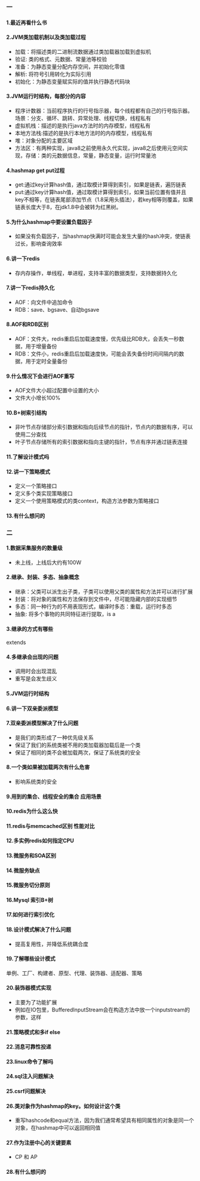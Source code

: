 ### 一
#### 1.最近再看什么书
#### 2.JVM类加载机制以及类加载过程
* 加载：将描述类的二进制流数据通过类加载器加载到虚拟机
* 验证: 类的格式、元数据、常量池等校验
* 准备：为静态变量分配内存空间，并初始化零值
* 解析: 将符号引用转化为实际引用
* 初始化：为静态变量赋实际的值并执行静态代码块
#### 3.JVM运行时结构，每部分的内容
* 程序计数器：当前程序执行的行号指示器，每个线程都有自己的行号指示器。场景：分支、循环、跳转、异常处理、线程切换，线程私有
* 虚拟机栈：描述的是执行java方法时的内存模型，线程私有
* 本地方法栈:描述的是执行本地方法时的内存模型，线程私有
* 堆：对象分配的主要区域
* 方法区：有两种实现，java8之前使用永久代实现，java8之后使用元空间实现，存储：类的元数据信息，常量，静态变量，运行时常量池
#### 4.hashmap get put过程
* get:通过key计算hash值，通过取模计算得到索引，如果是链表，遍历链表
* put:通过key计算hash值，通过取模计算得到索引，如果当前位置有值并且key不相等，在链表尾部添加节点（1.8采用头插法），若key相等则覆盖，如果链表长度大于8，在jdk1.8中会被转为红黑树。
#### 5.为什么hashmap中要设置负载因子
* 如果没有负载因子，当hashmap快满时可能会发生大量的hash冲突，使链表过长，影响查询效率
#### 6.讲一下redis
* 存内存操作，单线程，单进程，支持丰富的数据类型，支持数据持久化
#### 7.讲一下redis持久化
* AOF：向文件中追加命令
* RDB：save、bgsave、自动bgsave
#### 8.AOF和RDB区别
* AOF：文件大，redis重启后加载速度慢，优先级比RDB大，会丢失一秒数据，用于增量备份
* RDB：文件小，redis重启后加载速度快，可能会丢失备份时间间隔内的数据，用于定时全量备份
#### 9.什么情况下会进行AOF重写
* AOF文件大小超过配置中设置的大小
* 文件大小增长100%
#### 10.B+树索引结构
* 非叶节点存储部分索引数据和指向后续节点的指针，节点内的数据有序，可以使用二分查找
* 叶子节点存储所有的索引数据和指向主键的指针，节点有序并通过链表连接
#### 11.了解设计模式吗
#### 12.讲一下策略模式
* 定义一个策略接口
* 定义多个类实现策略接口
* 定义一个使用策略模式的类context，构造方法参数为策略接口
#### 13.有什么想问的

### 二
#### 1.数据采集服务的数量级
* 未上线，上线后大约有100W
#### 2.继承、封装、多态、抽象概念
* 继承：父类可以派生出子类，子类可以使用父类的属性和方法并可以进行扩展
* 封装：将对象的属性和方法保存到文件中，尽可能隐藏内部的实现细节
* 多态：同一种行为的不用表现形式，编译时多态：重载，运行时多态
* 抽象: 将多个事物的共同特征进行提取，is a
#### 3.继承的方式有哪些
extends
#### 4.多继承会出现的问题
* 调用时会出现混乱
* 重写是会发生歧义
#### 5.JVM运行时结构
#### 6.讲一下双亲委派模型
#### 7.双亲委派模型解决了什么问题
* 是我们的类形成了一种优先级关系
* 保证了我们的系统类被不用的类加载器加载后是一个类
* 保证了相同的类不会被加载两次，保证了系统类的安全
#### 8.一个类如果被加载两次有什么危害
* 影响系统类的安全
#### 9.用到的集合、线程安全的集合 应用场景
#### 10.redis为什么这么快
#### 11.redis与memcached区别  性能对比
#### 12.多实例redis如何指定CPU
#### 13.微服务和SOA区别
#### 14.微服务缺点
#### 15.微服务切分原则
#### 16.Mysql 索引B+树 
#### 17.如何进行索引优化
#### 18.设计模式解决了什么问题
* 提高复用性，并降低系统耦合度
#### 19.了解哪些设计模式
单例、工厂、构建者、原型、代理、装饰器、适配器、策略
#### 20.装饰器模式实现
* 主要为了功能扩展
* 例如在IO包里，BufferedInputStream会在构造方法中放一个inputstream的参数，这样
#### 21.策略模式和多if else
#### 22.消息可靠性投递
#### 23.linux命令了解吗
#### 24.sql注入问题解决
#### 25.csrf问题解决
#### 26.类对象作为hashmap的key。如何设计这个类
* 重写hashcode和equal方法，因为我们通常希望具有相同属性的对象是同一个对象，在hashmap中可以返回相同值
#### 27.作为注册中心的关键要素
* CP 和 AP
#### 28.有什么想问的
